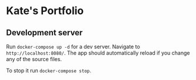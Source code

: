 # Kate's Portfolio

## Development server

Run `docker-compose up -d` for a dev server. Navigate to `http://localhost:8080/`. The app should automatically reload if you change any of the source files.

To stop it run  `docker-compose stop`.
